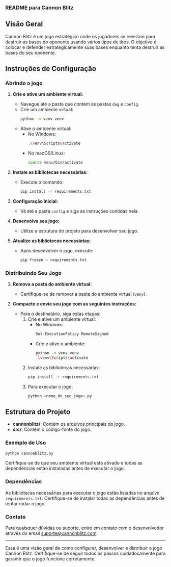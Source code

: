### README para Cannon Blitz

## Visão Geral

Cannon Blitz é um jogo estratégico onde os jogadores se revezam para destruir as bases do oponente usando vários tipos de tiros. O objetivo é colocar e defender estrategicamente suas bases enquanto tenta destruir as bases do seu oponente.

## Instruções de Configuração

### Abrindo o jogo

1. **Crie e ative um ambiente virtual:**
    - Navegue até a pasta que contém as pastas `dog` e `config`.
    - Crie um ambiente virtual:
      ```sh
      python -m venv venv
      ```
    - Ative o ambiente virtual:
      - No Windows:
        ```sh
        .\venv\Scripts\activate
        ```
      - No macOS/Linux:
        ```sh
        source venv/bin/activate
        ```

2. **Instale as bibliotecas necessárias:**
    - Execute o comando:
      ```sh
      pip install -r requirements.txt
      ```

3. **Configuração inicial:**
    - Vá até a pasta `config` e siga as instruções contidas nela.

4. **Desenvolva seu jogo:**
    - Utilize a estrutura do projeto para desenvolver seu jogo.

5. **Atualize as bibliotecas necessárias:**
    - Após desenvolver o jogo, execute:
      ```sh
      pip freeze > requirements.txt
      ```

### Distribuindo Seu Jogo

1. **Remova a pasta do ambiente virtual:**
    - Certifique-se de remover a pasta do ambiente virtual (`venv`).

2. **Compacte e envie seu jogo com as seguintes instruções:**
    - Para o destinatário, siga estas etapas:
        1. Crie e ative um ambiente virtual:
            - No Windows:
              ```sh
              Set-ExecutionPolicy RemoteSigned
              ```
            - Crie e ative o ambiente:
              ```sh
              python -m venv venv
              .\venv\Scripts\activate
              ```
        2. Instale as bibliotecas necessárias:
            ```sh
            pip install -r requirements.txt
            ```
        3. Para executar o jogo:
            ```sh
            python <nome_do_seu_jogo>.py
            ```

## Estrutura do Projeto

- **cannonblitz/**: Contém os arquivos principais do jogo.
- **src/**: Contém o código-fonte do jogo.

### Exemplo de Uso

```sh
python cannonblitz.py
```

Certifique-se de que seu ambiente virtual está ativado e todas as dependências estão instaladas antes de executar o jogo.

### Dependências

As bibliotecas necessárias para executar o jogo estão listadas no arquivo `requirements.txt`. Certifique-se de instalar todas as dependências antes de tentar rodar o jogo.

### Contato

Para quaisquer dúvidas ou suporte, entre em contato com o desenvolvedor através do email suporte@cannonblitz.com.

---

Essa é uma visão geral de como configurar, desenvolver e distribuir o jogo Cannon Blitz. Certifique-se de seguir todos os passos cuidadosamente para garantir que o jogo funcione corretamente.